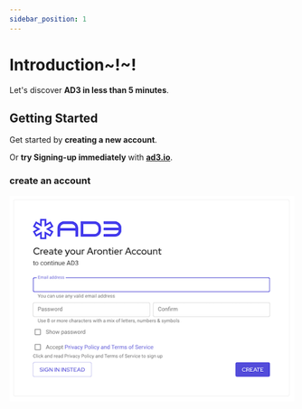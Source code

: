 ```yaml
---
sidebar_position: 1
---
```


# Introduction~!~!

Let's discover **AD3 in less than 5 minutes**.

## Getting Started

Get started by **creating a new account**.

Or **try Signing-up immediately** with **[ad3.io](https://ad3.io)**.

### create an account

![Sign Up Page](/img/signUpPage.png)
